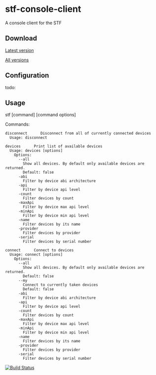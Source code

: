 # stf-console-client
A console client for the STF

## Download
[Latest version](https://github.com/e13mort/stf-console-client/releases/latest)

[All versions](https://github.com/e13mort/stf-console-client/releases/)

## Configuration

todo:

## Usage
stf [command] [command options]

  Commands:

    disconnect      Disconnect from all of currently connected devices
      Usage: disconnect

    devices      Print list of available devices
      Usage: devices [options]
        Options:
          --all
            Show all devices. By default only available devices are returned.
            Default: false
          -abi
            Filter by device abi architecture
          -api
            Filter by device api level
          -count
            Filter devices by count
          -maxApi
            Filter by device max api level
          -minApi
            Filter by device min api level
          -name
            Filter devices by its name
          -provider
            Filter devices by provider
          -serial
            Filter devices by serial number

    connect      Connect to devices
      Usage: connect [options]
        Options:
          --all
            Show all devices. By default only available devices are returned.
            Default: false
          --my
            Connect to currently taken devices
            Default: false
          -abi
            Filter by device abi architecture
          -api
            Filter by device api level
          -count
            Filter devices by count
          -maxApi
            Filter by device max api level
          -minApi
            Filter by device min api level
          -name
            Filter devices by its name
          -provider
            Filter devices by provider
          -serial
            Filter devices by serial number


[![Build Status](https://travis-ci.org/e13mort/stf-console-client.svg?branch=master)](https://travis-ci.org/e13mort/stf-console-client)